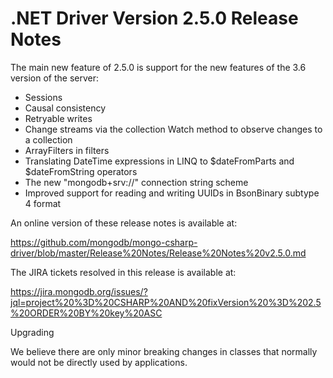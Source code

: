 # .NET Driver Version 2.5.0 Release Notes

The main new feature of 2.5.0 is support for the new features of the 3.6 version of the server:

* Sessions
* Causal consistency
* Retryable writes
* Change streams via the collection Watch method to observe changes to a collection
* ArrayFilters in filters
* Translating DateTime expressions in LINQ to $dateFromParts and $dateFromString operators
* The new "mongodb+srv://" connection string scheme
* Improved support for reading and writing UUIDs in BsonBinary subtype 4 format

An online version of these release notes is available at:

https://github.com/mongodb/mongo-csharp-driver/blob/master/Release%20Notes/Release%20Notes%20v2.5.0.md

The JIRA tickets resolved in this release is available at:

https://jira.mongodb.org/issues/?jql=project%20%3D%20CSHARP%20AND%20fixVersion%20%3D%202.5%20ORDER%20BY%20key%20ASC

Upgrading

We believe there are only minor breaking changes in classes that normally would not be directly used by applications.
